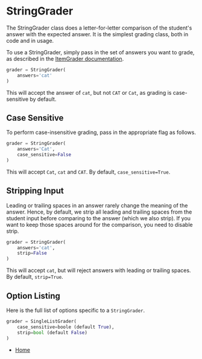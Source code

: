 # StringGrader

The StringGrader class does a letter-for-letter comparison of the student's answer with the expected answer. It is the simplest grading class, both in code and in usage.

To use a StringGrader, simply pass in the set of answers you want to grade, as described in the [ItemGrader documentation](item_grader.md).

```python
grader = StringGrader(
    answers='cat'
)
```

This will accept the answer of `cat`, but not `CAT` or `Cat`, as grading is case-sensitive by default.


## Case Sensitive

To perform case-insensitive grading, pass in the appropriate flag as follows.

```python
grader = StringGrader(
    answers='Cat',
    case_sensitive=False
)
```

This will accept `Cat`, `cat` and `CAT`. By default, `case_sensitive=True`.


## Stripping Input

Leading or trailing spaces in an answer rarely change the meaning of the answer. Hence, by default, we strip all leading and trailing spaces from the student input before comparing to the answer (which we also strip). If you want to keep those spaces around for the comparison, you need to disable strip.

```python
grader = StringGrader(
    answers='cat',
    strip=False
)
```

This will accept `cat`, but will reject answers with leading or trailing spaces. By default, `strip=True`.


## Option Listing

Here is the full list of options specific to a `StringGrader`.
```python
grader = SingleListGrader(
    case_sensitive=boole (default True),
    strip=bool (default False)
)
```


- [Home](README.md)
